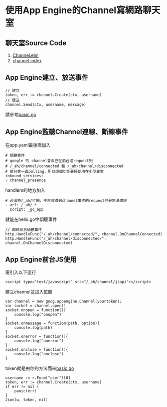 # 使用App Engine的Channel寫網路聊天室

## 聊天室Source Code
1. [Channel.elm](../../../../elm/Channel.elm)
1. [channel.index](../../web/channel.html)

## App Engine建立、放送事件
    // 建立
    token, err := channel.Create(ctx, username)
    // 發送
    channel.Send(ctx, username, message)

請參考[basic.go](basic.go)
## App Engine監聽Channel連線、斷線事件
在app.yaml最後面加入

    # 傾聽事件
    # google 的 channel會自己在前台送request到
    # /_ah/channel/connected 和 /_ah/channel/disconnected
    # 前台會一直polling，所以這個功能最好使用在小型專案
    inbound_services:
    - channel_presence

handlers的地方加入

    # 必須將/_ah/打開，不然收得到channel事件的request但是無法處理
    - url: /_ah/.*
      script: _go_app

就能在hello.go中傾聽事件

    // 即時訊息傾聽事件
    http.HandleFunc("/_ah/channel/connected/", channel.OnChannelConnected)
    http.HandleFunc("/_ah/channel/disconnected/", channel.OnChannelDisconnected)

## App Engine前台JS使用
需引入以下這行

    <script type="text/javascript" src="/_ah/channel/jsapi"></script>

建立channel並加入監聽

    var channel = new goog.appengine.Channel(yourtoken);
    var socket = channel.open()
    socket.onopen = function(){
        console.log("onopen")
    }
    socket.onmessage = function(path, option){
        console.log(path)
    }
    socket.onerror = function(){
        console.log("onerror")
    }
    socket.onclose = function(){
        console.log("onclose")
    }

token就是由你的方法而來[basic.go](basic.go)

    username := r.Form["user"][0]
    token, err := channel.Create(ctx, username)
    if err != nil {
        panic(err)
    }
    Json(w, token, nil)
